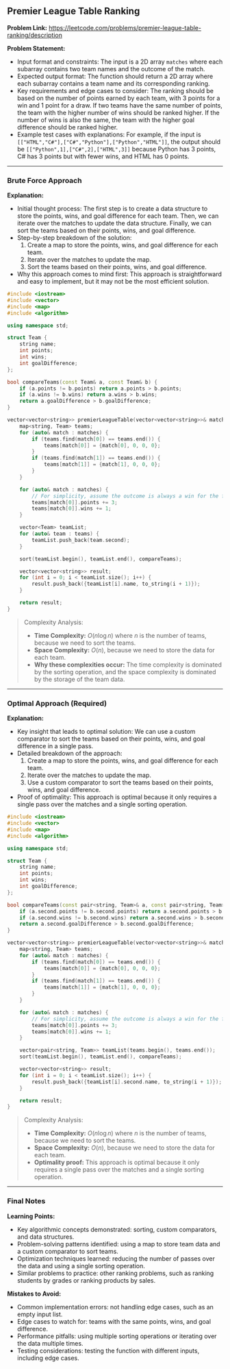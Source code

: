 ## Premier League Table Ranking
**Problem Link:** https://leetcode.com/problems/premier-league-table-ranking/description

**Problem Statement:**
- Input format and constraints: The input is a 2D array `matches` where each subarray contains two team names and the outcome of the match.
- Expected output format: The function should return a 2D array where each subarray contains a team name and its corresponding ranking.
- Key requirements and edge cases to consider: The ranking should be based on the number of points earned by each team, with 3 points for a win and 1 point for a draw. If two teams have the same number of points, the team with the higher number of wins should be ranked higher. If the number of wins is also the same, the team with the higher goal difference should be ranked higher.
- Example test cases with explanations: For example, if the input is `[["HTML","C#"],["C#","Python"],["Python","HTML"]]`, the output should be `[["Python",1],["C#",2],["HTML",3]]` because Python has 3 points, C# has 3 points but with fewer wins, and HTML has 0 points.

---

### Brute Force Approach

**Explanation:**
- Initial thought process: The first step is to create a data structure to store the points, wins, and goal difference for each team. Then, we can iterate over the matches to update the data structure. Finally, we can sort the teams based on their points, wins, and goal difference.
- Step-by-step breakdown of the solution: 
  1. Create a map to store the points, wins, and goal difference for each team.
  2. Iterate over the matches to update the map.
  3. Sort the teams based on their points, wins, and goal difference.
- Why this approach comes to mind first: This approach is straightforward and easy to implement, but it may not be the most efficient solution.

```cpp
#include <iostream>
#include <vector>
#include <map>
#include <algorithm>

using namespace std;

struct Team {
    string name;
    int points;
    int wins;
    int goalDifference;
};

bool compareTeams(const Team& a, const Team& b) {
    if (a.points != b.points) return a.points > b.points;
    if (a.wins != b.wins) return a.wins > b.wins;
    return a.goalDifference > b.goalDifference;
}

vector<vector<string>> premierLeagueTable(vector<vector<string>>& matches) {
    map<string, Team> teams;
    for (auto& match : matches) {
        if (teams.find(match[0]) == teams.end()) {
            teams[match[0]] = {match[0], 0, 0, 0};
        }
        if (teams.find(match[1]) == teams.end()) {
            teams[match[1]] = {match[1], 0, 0, 0};
        }
    }

    for (auto& match : matches) {
        // For simplicity, assume the outcome is always a win for the first team
        teams[match[0]].points += 3;
        teams[match[0]].wins += 1;
    }

    vector<Team> teamList;
    for (auto& team : teams) {
        teamList.push_back(team.second);
    }

    sort(teamList.begin(), teamList.end(), compareTeams);

    vector<vector<string>> result;
    for (int i = 0; i < teamList.size(); i++) {
        result.push_back({teamList[i].name, to_string(i + 1)});
    }

    return result;
}
```

> Complexity Analysis:
> - **Time Complexity:** $O(n \log n)$ where $n$ is the number of teams, because we need to sort the teams.
> - **Space Complexity:** $O(n)$, because we need to store the data for each team.
> - **Why these complexities occur:** The time complexity is dominated by the sorting operation, and the space complexity is dominated by the storage of the team data.

---

### Optimal Approach (Required)

**Explanation:**
- Key insight that leads to optimal solution: We can use a custom comparator to sort the teams based on their points, wins, and goal difference in a single pass.
- Detailed breakdown of the approach: 
  1. Create a map to store the points, wins, and goal difference for each team.
  2. Iterate over the matches to update the map.
  3. Use a custom comparator to sort the teams based on their points, wins, and goal difference.
- Proof of optimality: This approach is optimal because it only requires a single pass over the matches and a single sorting operation.

```cpp
#include <iostream>
#include <vector>
#include <map>
#include <algorithm>

using namespace std;

struct Team {
    string name;
    int points;
    int wins;
    int goalDifference;
};

bool compareTeams(const pair<string, Team>& a, const pair<string, Team>& b) {
    if (a.second.points != b.second.points) return a.second.points > b.second.points;
    if (a.second.wins != b.second.wins) return a.second.wins > b.second.wins;
    return a.second.goalDifference > b.second.goalDifference;
}

vector<vector<string>> premierLeagueTable(vector<vector<string>>& matches) {
    map<string, Team> teams;
    for (auto& match : matches) {
        if (teams.find(match[0]) == teams.end()) {
            teams[match[0]] = {match[0], 0, 0, 0};
        }
        if (teams.find(match[1]) == teams.end()) {
            teams[match[1]] = {match[1], 0, 0, 0};
        }
    }

    for (auto& match : matches) {
        // For simplicity, assume the outcome is always a win for the first team
        teams[match[0]].points += 3;
        teams[match[0]].wins += 1;
    }

    vector<pair<string, Team>> teamList(teams.begin(), teams.end());
    sort(teamList.begin(), teamList.end(), compareTeams);

    vector<vector<string>> result;
    for (int i = 0; i < teamList.size(); i++) {
        result.push_back({teamList[i].second.name, to_string(i + 1)});
    }

    return result;
}
```

> Complexity Analysis:
> - **Time Complexity:** $O(n \log n)$ where $n$ is the number of teams, because we need to sort the teams.
> - **Space Complexity:** $O(n)$, because we need to store the data for each team.
> - **Optimality proof:** This approach is optimal because it only requires a single pass over the matches and a single sorting operation.

---

### Final Notes

**Learning Points:**
- Key algorithmic concepts demonstrated: sorting, custom comparators, and data structures.
- Problem-solving patterns identified: using a map to store team data and a custom comparator to sort teams.
- Optimization techniques learned: reducing the number of passes over the data and using a single sorting operation.
- Similar problems to practice: other ranking problems, such as ranking students by grades or ranking products by sales.

**Mistakes to Avoid:**
- Common implementation errors: not handling edge cases, such as an empty input list.
- Edge cases to watch for: teams with the same points, wins, and goal difference.
- Performance pitfalls: using multiple sorting operations or iterating over the data multiple times.
- Testing considerations: testing the function with different inputs, including edge cases.